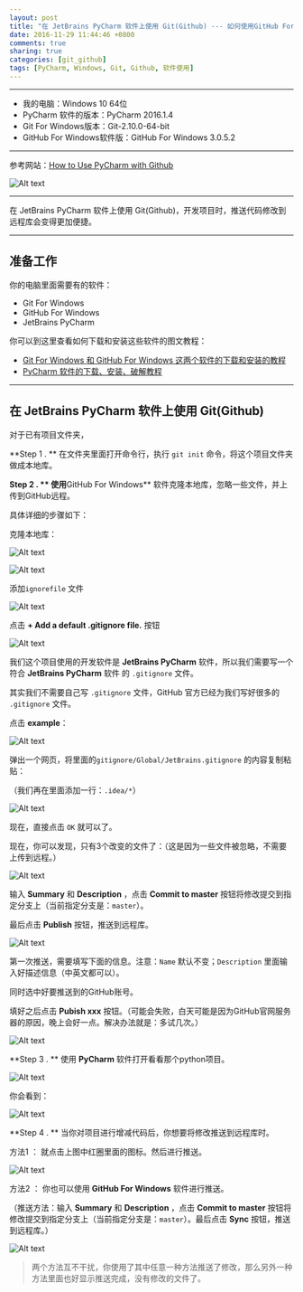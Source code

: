 ```yaml
---
layout: post
title: "在 JetBrains PyCharm 软件上使用 Git(Github) --- 如何使用GitHub For Windows软件的GUI界面给一个代码库添加一个`.gitignore`文件 --- 创建一个GitHub远程代码库的完整步骤"
date: 2016-11-29 11:44:46 +0800
comments: true
sharing: true
categories: [git_github]
tags: [PyCharm, Windows, Git, Github, 软件使用]
---
```


---

* 我的电脑：Windows 10 64位
* PyCharm 软件的版本：PyCharm 2016.1.4
* Git For Windows版本：Git-2.10.0-64-bit
* GitHub For Windows软件版：GitHub For Windows 3.0.5.2


----------

参考网站：[How to Use PyCharm with Github](https://www.youtube.com/watch?v=bsN7ogDz02g)

![Alt text](/images/2016-11-29-JetBrains-PyCharm-software-use-Git-GitHub-For-Windows/1480361358084.png)


----------

在 JetBrains PyCharm 软件上使用 Git(Github)，开发项目时，推送代码修改到远程库会变得更加便捷。


----------


## 准备工作

你的电脑里面需要有的软件：

* Git For Windows
* GitHub For Windows
* JetBrains PyCharm

你可以到这里查看如何下载和安装这些软件的图文教程：

* [Git For Windows 和 GitHub For Windows 这两个软件的下载和安装的教程](http://www.aobosir.com/blog/2016/11/29/Git-GitHub-001-For-Windows-download-install-tutorial/)
* [PyCharm 软件的下载、安装、破解教程](http://www.aobosir.com/blog/2016/11/29/PyCharm-software-professional-download-install-Crack-Registration/)


----------

## 在 JetBrains PyCharm 软件上使用 Git(Github)

对于已有项目文件夹，

**Step 1 . ** 在文件夹里面打开命令行，执行 `git init` 命令，将这个项目文件夹做成本地库。

**Step 2 . ** 使用**GitHub For Windows** 软件克隆本地库，忽略一些文件，并上传到GitHub远程。

具体详细的步骤如下：

克隆本地库：

![Alt text](/images/2016-11-29-JetBrains-PyCharm-software-use-Git-GitHub-For-Windows/1480384008856.png)

![Alt text](/images/2016-11-29-JetBrains-PyCharm-software-use-Git-GitHub-For-Windows/1480384665342.png)

添加`ignorefile` 文件

![Alt text](/images/2016-11-29-JetBrains-PyCharm-software-use-Git-GitHub-For-Windows/1480384713963.png)

点击 **+ Add a default .gitignore file.** 按钮

![Alt text](/images/2016-11-29-JetBrains-PyCharm-software-use-Git-GitHub-For-Windows/1480386549071.png)

我们这个项目使用的开发软件是 **JetBrains PyCharm** 软件，所以我们需要写一个符合 **JetBrains PyCharm** 软件 的 `.gitignore` 文件。

其实我们不需要自己写 `.gitignore` 文件，GitHub 官方已经为我们写好很多的  `.gitignore` 文件。

点击 **example**：

![Alt text](/images/2016-11-29-JetBrains-PyCharm-software-use-Git-GitHub-For-Windows/1480386671756.png)

弹出一个网页，将里面的`gitignore/Global/JetBrains.gitignore` 的内容复制粘贴：

（我们再在里面添加一行：`.idea/*`）

![Alt text](/images/2016-11-29-JetBrains-PyCharm-software-use-Git-GitHub-For-Windows/1480387492001.png)

现在，直接点击 `OK` 就可以了。

现在，你可以发现，只有3个改变的文件了：（这是因为一些文件被忽略，不需要上传到远程。）

![Alt text](/images/2016-11-29-JetBrains-PyCharm-software-use-Git-GitHub-For-Windows/1480387512124.png)

输入 **Summary** 和 **Description** ，点击 **Commit to master** 按钮将修改提交到指定分支上（当前指定分支是：`master`）。

最后点击 **Publish** 按钮，推送到远程库。

![Alt text](/images/2016-11-29-JetBrains-PyCharm-software-use-Git-GitHub-For-Windows/1480387792020.png)

第一次推送，需要填写下面的信息。注意：`Name` 默认不变；`Description` 里面输入好描述信息（中英文都可以）。

同时选中好要推送到的GitHub账号。

填好之后点击 **Pubish xxx** 按钮。（可能会失败，白天可能是因为GitHub官网服务器的原因，晚上会好一点。解决办法就是：多试几次。）

![Alt text](/images/2016-11-29-JetBrains-PyCharm-software-use-Git-GitHub-For-Windows/1480387921240.png)


**Step 3 . ** 使用 **PyCharm** 软件打开看看那个python项目。

![Alt text](/images/2016-11-29-JetBrains-PyCharm-software-use-Git-GitHub-For-Windows/1480388438196.png)

你会看到：

![Alt text](/images/2016-11-29-JetBrains-PyCharm-software-use-Git-GitHub-For-Windows/1480388544163.png)


**Step 4 . ** 当你对项目进行增减代码后，你想要将修改推送到远程库时。

方法1 ： 就点击上图中红圈里面的图标。然后进行推送。

![Alt text](/images/2016-11-29-JetBrains-PyCharm-software-use-Git-GitHub-For-Windows/1480388727382.png)

方法2 ： 你也可以使用 **GitHub For Windows** 软件进行推送。

（推送方法：输入 **Summary** 和 **Description** ，点击 **Commit to master** 按钮将修改提交到指定分支上（当前指定分支是：`master`）。最后点击 **Sync** 按钮，推送到远程库。）

![Alt text](/images/2016-11-29-JetBrains-PyCharm-software-use-Git-GitHub-For-Windows/1480388817420.png)

> 两个方法互不干扰，你使用了其中任意一种方法推送了修改，那么另外一种方法里面也好显示推送完成，没有修改的文件了。
